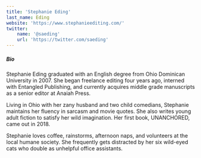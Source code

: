 ```yaml
---
title: 'Stephanie Eding'
last_name: Eding
website: 'https://www.stephanieediting.com/'
twitter:
    name: '@saeding'
    url: 'https://twitter.com/saeding'
---
```


##### Bio

Stephanie Eding graduated with an English degree from Ohio Dominican University in 2007. She began freelance editing four years ago, interned with Entangled Publishing, and currently acquires middle grade manuscripts as a senior editor at Anaiah Press. 

Living in Ohio with her zany husband and two child comedians, Stephanie maintains her fluency in sarcasm and movie quotes. She also writes young adult fiction to satisfy her wild imagination. Her first book, UNANCHORED, came out in 2018.

Stephanie loves coffee, rainstorms, afternoon naps, and volunteers at the local humane society. She frequently gets distracted by her six wild-eyed cats who double as unhelpful office assistants.